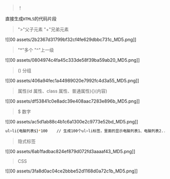 
> ！

直接生成`HTML5`的代码片段

> ">"父子元素 "+"兄弟元素

![[00 assets/2b2367d31799bf32cf4fe629dbbc731c_MD5.png]]

> "\*"多个 "^"上一级

![[00 assets/0804974c4fa45c333de58f39ba59ab20_MD5.png]]

> () 分组

![[00 assets/406a94fec1a44989020e7992fc4d3a55_MD5.png]]

> 属性(id 属性、class 属性、普通属性){}(内容)

![[00 assets/df53841c0e8adc39e408aac7283e896b_MD5.png]]

> $ 数字

![[00 assets/ac5d1ab88c4b1c6a1300e2c9773e52bd_MD5.png]]

```bash
ul>li{电脑列表$}*100 	// 生成100个ul>li标签，里面的显示电脑列表1、电脑列表2....
```

> 隐式标签

![[00 assets/6ab1fadbac824ef879d072fd3aaaaf43_MD5.png]]

> CSS

![[00 assets/3fa8d0ac04ce2bbbe52d1168d0a72c1b_MD5.png]]
